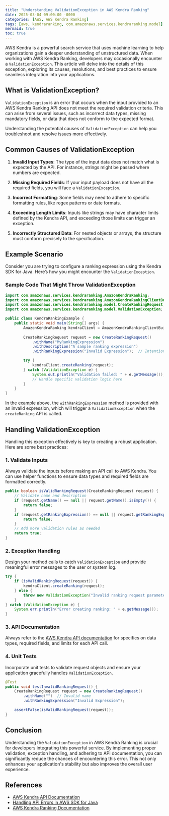 ```yaml
---
title: "Understanding ValidationException in AWS Kendra Ranking"
date: 2025-03-04 09:00:00 -0000
categories: [AWS, AWS Kendra Ranking]
tags: [aws, kendraranking, com.amazonaws.services.kendraranking.model]
mermaid: true
toc: true
---
```



AWS Kendra is a powerful search service that uses machine learning to help organizations gain a deeper understanding of unstructured data. When working with AWS Kendra Ranking, developers may occasionally encounter a `ValidationException`. This article will delve into the details of this exception, exploring its causes, resolutions, and best practices to ensure seamless integration into your applications.

## What is ValidationException?

`ValidationException` is an error that occurs when the input provided to an AWS Kendra Ranking API does not meet the required validation criteria. This can arise from several issues, such as incorrect data types, missing mandatory fields, or data that does not conform to the expected format. 

Understanding the potential causes of `ValidationException` can help you troubleshoot and resolve issues more effectively.

## Common Causes of ValidationException

1. **Invalid Input Types**: The type of the input data does not match what is expected by the API. For instance, strings might be passed where numbers are expected.

2. **Missing Required Fields**: If your input payload does not have all the required fields, you will face a `ValidationException`.

3. **Incorrect Formatting**: Some fields may need to adhere to specific formatting rules, like regex patterns or date formats.

4. **Exceeding Length Limits**: Inputs like strings may have character limits defined by the Kendra API, and exceeding those limits can trigger an exception.

5. **Incorrectly Structured Data**: For nested objects or arrays, the structure must conform precisely to the specification.

## Example Scenario 

Consider you are trying to configure a ranking expression using the Kendra SDK for Java. Here’s how you might encounter the `ValidationException`.

### Sample Code That Might Throw ValidationException

```java
import com.amazonaws.services.kendraranking.AmazonKendraRanking;
import com.amazonaws.services.kendraranking.AmazonKendraRankingClientBuilder;
import com.amazonaws.services.kendraranking.model.CreateRankingRequest;
import com.amazonaws.services.kendraranking.model.ValidationException;

public class KendraRankingExample {
    public static void main(String[] args) {
        AmazonKendraRanking kendraClient = AmazonKendraRankingClientBuilder.defaultClient();
        
        CreateRankingRequest request = new CreateRankingRequest()
            .withName("MyRankingExpression")
            .withDescription("A sample ranking expression")
            .withRankingExpression("Invalid Expression");  // Intentionally invalid

        try {
            kendraClient.createRanking(request);
        } catch (ValidationException e) {
            System.out.println("Validation failed: " + e.getMessage());
            // Handle specific validation logic here
        }
    }
}
```

In the example above, the `withRankingExpression` method is provided with an invalid expression, which will trigger a `ValidationException` when the `createRanking` API is called.

## Handling ValidationException

Handling this exception effectively is key to creating a robust application. Here are some best practices:

### 1. Validate Inputs

Always validate the inputs before making an API call to AWS Kendra. You can use helper functions to ensure data types and required fields are formatted correctly.

```java
public boolean isValidRankingRequest(CreateRankingRequest request) {
    // Validate name and description
    if (request.getName() == null || request.getName().isEmpty()) {
        return false;
    }
    if (request.getRankingExpression() == null || request.getRankingExpression().isEmpty()) {
        return false;
    }
    // Add more validation rules as needed
    return true;
}
```

### 2. Exception Handling

Design your method calls to catch `ValidationException` and provide meaningful error messages to the user or system log.

```java
try {
    if (isValidRankingRequest(request)) {
        kendraClient.createRanking(request);
    } else {
        throw new ValidationException("Invalid ranking request parameters");
    }
} catch (ValidationException e) {
    System.err.println("Error creating ranking: " + e.getMessage());
}
```

### 3. API Documentation

Always refer to the [AWS Kendra API documentation](https://docs.aws.amazon.com/kendra/latest/dg/API_Reference.html) for specifics on data types, required fields, and limits for each API call.

### 4. Unit Tests

Incorporate unit tests to validate request objects and ensure your application gracefully handles `ValidationException`.

```java
@Test
public void testInvalidRankingRequest() {
    CreateRankingRequest request = new CreateRankingRequest()
        .withName("")  // Invalid name
        .withRankingExpression("Invalid Expression");

    assertFalse(isValidRankingRequest(request));
}
```

## Conclusion

Understanding the `ValidationException` in AWS Kendra Ranking is crucial for developers integrating this powerful service. By implementing proper validation, exception handling, and adhering to API documentation, you can significantly reduce the chances of encountering this error. This not only enhances your application's stability but also improves the overall user experience.

## References

- [AWS Kendra API Documentation](https://docs.aws.amazon.com/kendra/latest/dg/API_Reference.html)
- [Handling API Errors in AWS SDK for Java](https://docs.aws.amazon.com/sdk-for-java/latest/developer-guide/handling-errors.html)
- [AWS Kendra Ranking Documentation](https://docs.aws.amazon.com/kendra/latest/dg/what-is-kendra.html)
